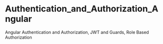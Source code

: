 # Authentication_and_Authorization_Angular
Angular Authentication and Authorization, JWT and Guards, Role Based Authorization

